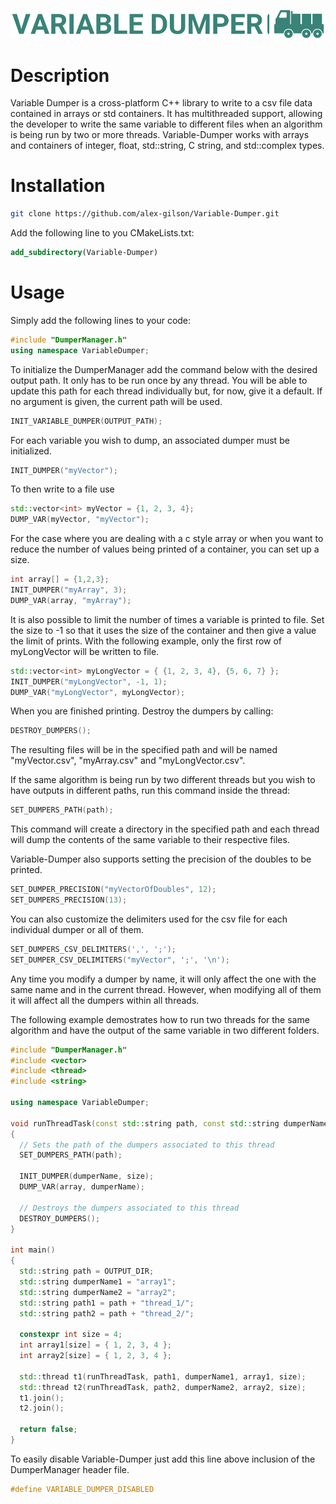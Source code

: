 ![Variable Dumper logo](https://github.com/alex-gilson/Variable-Dumper/blob/main/variable_dumper_logo.png)

# Description

Variable Dumper is a cross-platform C++ library to write to a csv file data contained in arrays or std containers. It has multithreaded support, allowing the developer to write the same variable to different files when an algorithm is being run by two or more threads. Variable-Dumper works with arrays and containers of integer, float, std::string, C string, and std::complex types.

# Installation

```bash
git clone https://github.com/alex-gilson/Variable-Dumper.git
```

Add the following line to you CMakeLists.txt:

```cmake
add_subdirectory(Variable-Dumper)
```

# Usage

Simply add the following lines to your code:

```C++
#include "DumperManager.h"
using namespace VariableDumper;
```

To initialize the DumperManager add the command below with the desired output path. It only has to be run once by any thread. You will be able to update this path for each thread individually but, for now, give it a default. If no argument is given, the current path will be used.

```C++
INIT_VARIABLE_DUMPER(OUTPUT_PATH);
```

For each variable you wish to dump, an associated dumper must be initialized.

```C++
INIT_DUMPER("myVector");
```

To then write to a file use

```C++
std::vector<int> myVector = {1, 2, 3, 4};
DUMP_VAR(myVector, "myVector");
```

For the case where you are dealing with a c style array or when you want to reduce the number of values being printed of a container, you can set up a size.

```C++
int array[] = {1,2,3};
INIT_DUMPER("myArray", 3);
DUMP_VAR(array, "myArray");
```

It is also possible to limit the number of times a variable is printed to file. Set the size to -1 so that it uses the size of the container and then give a value the limit of prints. With the following example, only the first row of myLongVector will be written to file.

```C++
std::vector<int> myLongVector = { {1, 2, 3, 4}, {5, 6, 7} };
INIT_DUMPER("myLongVector", -1, 1);
DUMP_VAR("myLongVector", myLongVector);
```

When you are finished printing. Destroy the dumpers by calling:

```C++
DESTROY_DUMPERS();
```

The resulting files will be in the specified path and will be named "myVector.csv", "myArray.csv" and "myLongVector.csv".

If the same algorithm is being run by two different threads but you wish to have outputs in different paths, run this command inside the thread:

```C++
SET_DUMPERS_PATH(path);
```

This command will create a directory in the specified path and each thread will dump the contents of the same variable to their respective files.

Variable-Dumper also supports setting the precision of the doubles to be printed.

```C++
SET_DUMPER_PRECISION("myVectorOfDoubles", 12);
SET_DUMPERS_PRECISION(13);
```

You can also customize the delimiters used for the csv file for each individual dumper or all of them.

```C++
SET_DUMPERS_CSV_DELIMITERS(',', ';');
SET_DUMPER_CSV_DELIMITERS("myVector", ';', '\n');
```

Any time you modify a dumper by name, it will only affect the one with the same name and in the current thread. However, when modifying all of them it will affect all the dumpers within all threads.

The following example demostrates how to run two threads for the same algorithm and have the output of the same variable in two different folders.

```C++
#include "DumperManager.h"
#include <vector>
#include <thread>
#include <string>

using namespace VariableDumper;

void runThreadTask(const std::string path, const std::string dumperName, int array[], int size)
{
  // Sets the path of the dumpers associated to this thread
  SET_DUMPERS_PATH(path);

  INIT_DUMPER(dumperName, size);
  DUMP_VAR(array, dumperName);

  // Destroys the dumpers associated to this thread
  DESTROY_DUMPERS();
}

int main()
{
  std::string path = OUTPUT_DIR;
  std::string dumperName1 = "array1";
  std::string dumperName2 = "array2";
  std::string path1 = path + "thread_1/";
  std::string path2 = path + "thread_2/";

  constexpr int size = 4;
  int array1[size] = { 1, 2, 3, 4 };
  int array2[size] = { 1, 2, 3, 4 };

  std::thread t1(runThreadTask, path1, dumperName1, array1, size);
  std::thread t2(runThreadTask, path2, dumperName2, array2, size);
  t1.join();
  t2.join();
  
  return false;
}
```

To easily disable Variable-Dumper just add this line above inclusion of the DumperManager header file.

```C++
#define VARIABLE_DUMPER_DISABLED
```

